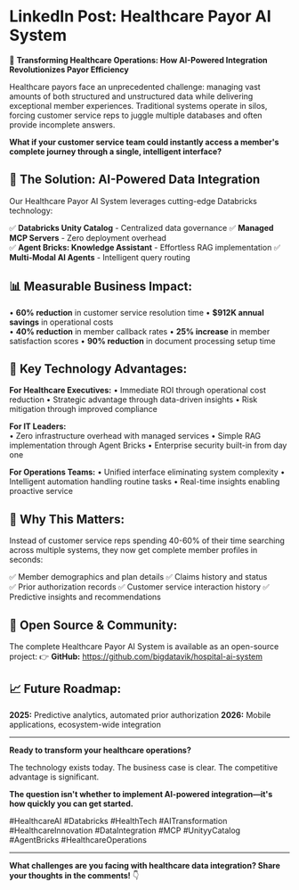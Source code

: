 # LinkedIn Post: Healthcare Payor AI System

🏥 **Transforming Healthcare Operations: How AI-Powered Integration Revolutionizes Payor Efficiency**

Healthcare payors face an unprecedented challenge: managing vast amounts of both structured and unstructured data while delivering exceptional member experiences. Traditional systems operate in silos, forcing customer service reps to juggle multiple databases and often provide incomplete answers.

**What if your customer service team could instantly access a member's complete journey through a single, intelligent interface?**

## 🚀 **The Solution: AI-Powered Data Integration**

Our Healthcare Payor AI System leverages cutting-edge Databricks technology:

✅ **Databricks Unity Catalog** - Centralized data governance
✅ **Managed MCP Servers** - Zero deployment overhead  
✅ **Agent Bricks: Knowledge Assistant** - Effortless RAG implementation
✅ **Multi-Modal AI Agents** - Intelligent query routing

## 📊 **Measurable Business Impact:**

• **60% reduction** in customer service resolution time
• **$912K annual savings** in operational costs  
• **40% reduction** in member callback rates
• **25% increase** in member satisfaction scores
• **90% reduction** in document processing setup time

## 🔧 **Key Technology Advantages:**

**For Healthcare Executives:**
• Immediate ROI through operational cost reduction
• Strategic advantage through data-driven insights
• Risk mitigation through improved compliance

**For IT Leaders:**  
• Zero infrastructure overhead with managed services
• Simple RAG implementation through Agent Bricks
• Enterprise security built-in from day one

**For Operations Teams:**
• Unified interface eliminating system complexity
• Intelligent automation handling routine tasks
• Real-time insights enabling proactive service

## 🌟 **Why This Matters:**

Instead of customer service reps spending 40-60% of their time searching across multiple systems, they now get complete member profiles in seconds:

✅ Member demographics and plan details
✅ Claims history and status  
✅ Prior authorization records
✅ Customer service interaction history
✅ Predictive insights and recommendations

## 🚀 **Open Source & Community:**

The complete Healthcare Payor AI System is available as an open-source project:
👉 **GitHub:** https://github.com/bigdatavik/hospital-ai-system

## 📈 **Future Roadmap:**

**2025:** Predictive analytics, automated prior authorization
**2026:** Mobile applications, ecosystem-wide integration

---

**Ready to transform your healthcare operations?** 

The technology exists today. The business case is clear. The competitive advantage is significant.

**The question isn't whether to implement AI-powered integration—it's how quickly you can get started.**

#HealthcareAI #Databricks #HealthTech #AITransformation #HealthcareInnovation #DataIntegration #MCP #UnityyCatalog #AgentBricks #HealthcareOperations

---

**What challenges are you facing with healthcare data integration? Share your thoughts in the comments!** 👇
